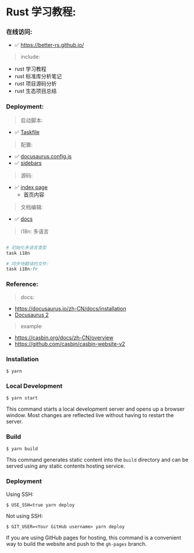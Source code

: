 # Rust 学习教程:

### 在线访问:

- ✅ https://better-rs.github.io/

> include:

- rust 学习教程
- rust 标准库分析笔记
- rust 项目源码分析
- rust 生态项目总结

### Deployment:

> 启动脚本:

- ✅ [Taskfile](Taskfile.yml)

> 配置:

- ✅ [docusaurus.config.js](docusaurus.config.js)
- ✅ [sidebars](sidebars.js)

> 源码:

- ✅ [index page](src/components/HomepageFeatures/index.tsx)
    - 首页内容

> 文档编辑:

- ✅ [docs](docs)

> i18n: 多语言

```ruby

# 初始化多语言类型
task i18n

# 同步待翻译的文件:
task i18n:fr

```

### Reference:

> docs:

- https://docusaurus.io/zh-CN/docs/installation
- [Docusaurus 2](https://docusaurus.io/)

> example:

- https://casbin.org/docs/zh-CN/overview
- https://github.com/casbin/casbin-website-v2

### Installation

```
$ yarn
```

### Local Development

```
$ yarn start
```

This command starts a local development server and opens up a browser window. Most changes are reflected live without
having to restart the server.

### Build

```
$ yarn build
```

This command generates static content into the `build` directory and can be served using any static contents hosting
service.

### Deployment

Using SSH:

```
$ USE_SSH=true yarn deploy
```

Not using SSH:

```
$ GIT_USER=<Your GitHub username> yarn deploy
```

If you are using GitHub pages for hosting, this command is a convenient way to build the website and push to
the `gh-pages` branch.
